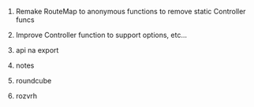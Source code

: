 1. Remake RouteMap to anonymous functions to remove static Controller funcs
2. Improve Controller function to support options, etc...


3. api na export
4. notes
5. roundcube
6. rozvrh

